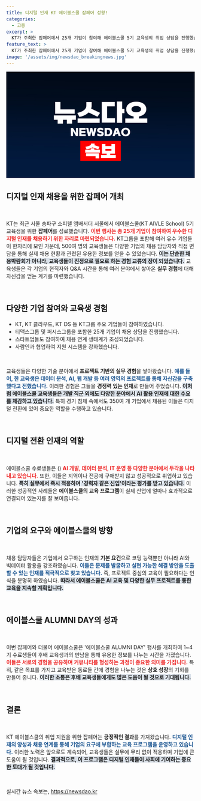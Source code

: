 ```yaml
---
title: 디지털 인재 KT 에이블스쿨 잡페어 성황!
categories:
  - 고용
excerpt: >
  KT가 주최한 잡페어에서 25개 기업이 참여해 에이블스쿨 5기 교육생의 취업 상담을 진행했습니다. 실제 취업 성공과 강력한 실무 경험을 자랑하는 이들, 그리고 AI와 디지털 전환의 중심에서 활약할 인재들에 대한 관심이 집중되고 있습니다.
feature_text: >
  KT가 주최한 잡페어에서 25개 기업이 참여해 에이블스쿨 5기 교육생의 취업 상담을 진행했습니다. 실제 취업 성공과 강력한 실무 경험을 자랑하는 이들, 그리고 AI와 디지털 전환의 중심에서 활약할 인재들에 대한 관심이 집중되고 있습니다.
image: '/assets/img/newsdao_breakingnews.jpg'
---
```


<p><img src="/assets/img/newsdao_breakingnews.jpg" alt="cryptoinkorea 속보" /></p>

<h2 data-ke-size="size26">디지털 인재 채용을 위한 잡페어 개최</h2>

<p data-ke-size="size16">&nbsp;</p>

<p>KT는 최근 서울 송파구 소피텔 앰배서더 서울에서 에이블스쿨(KT AIVLE School) 5기 교육생을 위한 <strong>잡페어</strong>를 성료했습니다. <b><span style="color: #ee2323;">이번 행사는 총 25개 기업이 참여하여 우수한 디지털 인재를 채용하기 위한 자리로 마련되었습니다.</span></b> KT그룹을 포함해 여러 유수 기업들이 한자리에 모인 가운데, 500여 명의 교육생들은 다양한 기업의 채용 담당자와 직접 면담을 통해 실제 채용 현황과 관련된 유용한 정보를 얻을 수 있었습니다. <b><span style="background-color: #21538527;">이는 단순한 채용박람회가 아니라, 교육생들이 진정으로 필요로 하는 경험 교류의 장이 되었습니다.</span></b> 교육생들은 각 기업의 현직자와 Q&amp;A 시간을 통해 여러 분야에서 쌓아온 <strong>실무 경험</strong>에 대해 자신감을 얻는 계기를 마련했습니다. </p>

<p data-ke-size="size16">&nbsp;</p>

<h2 data-ke-size="size26">다양한 기업 참여와 교육생 경험</h2>

<ul>
    <li>KT, KT 클라우드, KT DS 등 KT그룹 주요 기업들이 참여하였습니다.</li>
    <li>티맥스그룹 및 퍼시스그룹을 포함한 25개 기업이 채용 상담을 진행했습니다.</li>
    <li>스타트업들도 참여하여 채용 연계 생태계가 조성되었습니다.</li>
    <li>사람인과 협업하여 지원 시스템을 강화했습니다.</li>
</ul>

<p data-ke-size="size16">&nbsp;</p>

<p>교육생들은 다양한 기술 분야에서 <strong>프로젝트 기반의 실무 경험</strong>을 쌓아왔습니다. <b><span style="color: #1a5490;">예를 들어, 한 교육생은 데이터 분석, AI, 웹 개발 등 여러 영역의 프로젝트를 통해 자신감을 구축했다고 전했습니다.</span></b> 이러한 경험은 그들을 <strong>경쟁력 있는 인재</strong>로 만들어 주었습니다. <b><span style="background-color: #21538527;">이처럼 에이블스쿨 교육생들은 개발 직군 외에도 다양한 분야에서 AI 활용 인재에 대한 수요를 체감하고 있습니다.</span></b> 특히 경기 침체 속에서도 350여 개 기업에서 채용된 이들은 디지털 전환에 있어 중요한 역할을 수행하고 있습니다.</p>

<p data-ke-size="size16">&nbsp;</p>

<h2 data-ke-size="size26">디지털 전환 인재의 역할</h2>

<p data-ke-size="size16">&nbsp;</p>

<p>에이블스쿨 수료생들은 () <b><span style="color: #ee2323;">AI 개발, 데이터 분석, IT 운영 등 다양한 분야에서 두각을 나타내고 있습니다.</span></b> 또한, 이들은 지역이나 전공에 구애받지 않고 성공적으로 취업하고 있습니다. <b><span style="background-color: #21538527;">특히 실무에서 즉시 적응하며 '경력자 같은 신입'이라는 평가를 받고 있습니다.</span></b> 이러한 성공적인 사례들은 <strong>에이블스쿨의 교육 프로그램</strong>이 실제 산업에 얼마나 효과적으로 연결되어 있는지를 잘 보여줍니다. </p>

<p data-ke-size="size16">&nbsp;</p>

<h2 data-ke-size="size26">기업의 요구와 에이블스쿨의 방향</h2>

<p data-ke-size="size16">&nbsp;</p>

<p>채용 담당자들은 기업에서 요구하는 인재의 <strong>기본 요건</strong>으로 코딩 능력뿐만 아니라 AI와 빅데이터 활용을 강조하였습니다. <b><span style="color: #1a5490;">이들은 문제를 발굴하고 실현 가능한 해결 방안을 도출할 수 있는 인재를 적극적으로 찾고 있습니다.</span></b> 즉, 프로젝트 중심의 교육이 필요하다는 인식을 분명히 하였습니다. <b><span style="background-color: #21538527;">따라서 에이블스쿨은 AI 교육 및 다양한 실무 프로젝트를 통한 교육을 지속할 계획입니다.</span></b> </p>

<p data-ke-size="size16">&nbsp;</p>

<h2 data-ke-size="size26">에이블스쿨 ALUMNI DAY의 성과</h2>

<p data-ke-size="size16">&nbsp;</p>

<p>이번 잡페어와 더불어 에이블스쿨은 '에이블스쿨 ALUMNI DAY' 행사를 개최하여 1~4기 수료생들이 후배 교육생과의 만남을 통해 유용한 정보를 나누는 시간을 가졌습니다. <b><span style="color: #ee2323;">이들은 서로의 경험을 공유하며 커뮤니티를 형성하는 과정이 중요한 의미를 가집니다.</span></b> 특히, 같은 목표를 가지고 교육받은 동료들 간에 경험을 나누는 것은 <strong>상호 성장</strong>의 기회를 만들어 줍니다. <b><span style="background-color: #21538527;">이러한 소통은 후배 교육생들에게도 많은 도움이 될 것으로 기대됩니다.</span></b> </p>

<p data-ke-size="size16">&nbsp;</p>

<h2 data-ke-size="size26">결론</h2>

<p data-ke-size="size16">&nbsp;</p>

<p>KT 에이블스쿨의 취업 지원을 위한 잡페어는 <strong>긍정적인 결과</strong>를 가져왔습니다. <b><span style="color: #1a5490;">디지털 인재의 양성과 채용 연계를 통해 기업의 요구에 부합하는 교육 프로그램을 운영하고 있습니다.</span></b> 이러한 노력은 앞으로도 계속되어, 교육생들은 실무에 무리 없이 적응하며 기업에 큰 도움이 될 것입니다. <b><span style="background-color: #21538527;">결과적으로, 이 프로그램은 디지털 인재들이 사회에 기여하는 중요한 토대가 될 것입니다.</span></b> </p>

<p data-ke-size="size16">&nbsp;</p>
실시간 뉴스 속보는, <a href="https://newsdao.kr" rel="dofollow">https://newsdao.kr</a>


